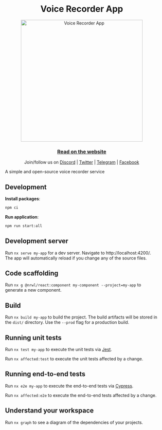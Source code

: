 <h1 align="center">Voice Recorder App</h1>

<div align="center">
  <a href="https://www.techinterviewhandbook.org/">
    <img src="./app/frontend/public/logo.png" alt="Voice Recorder App" width="400" />
  </a>
  <br />
  <h3>
    <a href="https://www.techinterviewhandbook.org/">Read on the website</a>
  </h3>
  <p>
    Join/follow us on <a href="https://discord.gg/usMqNaPczq" target="_blank">Discord</a> | <a href="https://twitter.com/techinterviewhb" target="_blank">Twitter</a> | <a href="https://t.me/techinterviewhandbook" target="_blank">Telegram</a> |  <a href="https://facebook.com/techinterviewhandbook" target="_blank">Facebook</a>
  </p>
</div>

A simple and open-source voice recorder service


## Development

**Install packages**:

```bash
npm ci
```

**Run application**:

```bash
npm run start:all
```

## Development server

Run `nx serve my-app` for a dev server. Navigate to http://localhost:4200/. The app will automatically reload if you change any of the source files.

## Code scaffolding

Run `nx g @nrwl/react:component my-component --project=my-app` to generate a new component.

## Build

Run `nx build my-app` to build the project. The build artifacts will be stored in the `dist/` directory. Use the `--prod` flag for a production build.

## Running unit tests

Run `nx test my-app` to execute the unit tests via [Jest](https://jestjs.io).

Run `nx affected:test` to execute the unit tests affected by a change.

## Running end-to-end tests

Run `nx e2e my-app` to execute the end-to-end tests via [Cypress](https://www.cypress.io).

Run `nx affected:e2e` to execute the end-to-end tests affected by a change.

## Understand your workspace

Run `nx graph` to see a diagram of the dependencies of your projects.
